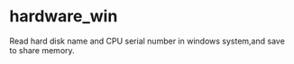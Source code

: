 # hardware_win

Read hard disk name and CPU serial number in windows system,and save to share memory.